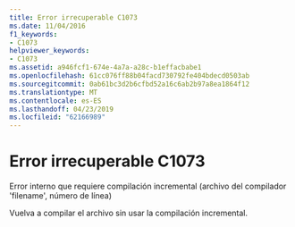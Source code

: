 ```yaml
---
title: Error irrecuperable C1073
ms.date: 11/04/2016
f1_keywords:
- C1073
helpviewer_keywords:
- C1073
ms.assetid: a946fcf1-674e-4a7a-a28c-b1effacbabe1
ms.openlocfilehash: 61cc076ff88b04facd730792fe404bdecd0503ab
ms.sourcegitcommit: 0ab61bc3d2b6cfbd52a16c6ab2b97a8ea1864f12
ms.translationtype: MT
ms.contentlocale: es-ES
ms.lasthandoff: 04/23/2019
ms.locfileid: "62166989"
---
```

# <a name="fatal-error-c1073"></a>Error irrecuperable C1073

Error interno que requiere compilación incremental (archivo del compilador 'filename', número de línea)

Vuelva a compilar el archivo sin usar la compilación incremental.